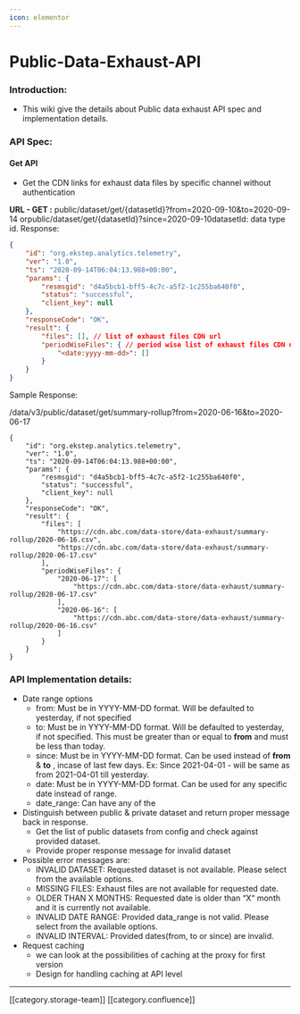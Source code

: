 ```yaml
---
icon: elementor
---
```


# Public-Data-Exhaust-API

### Introduction:

* This wiki give the details about Public data exhaust API spec and implementation details.

### API Spec:

#### Get API

* Get the CDN links for exhaust data files by specific channel without authentication

**URL - GET :** public/dataset/get/{datasetId}?from=2020-09-10\&to=2020-09-14 orpublic/dataset/get/{datasetId}?since=2020-09-10datasetId: data type id. Response:

```json
{
    "id": "org.ekstep.analytics.telemetry",
    "ver": "1.0",
    "ts": "2020-09-14T06:04:13.988+00:00",
    "params": {
        "resmsgid": "d4a5bcb1-bff5-4c7c-a5f2-1c255ba640f0",
        "status": "successful",
        "client_key": null
    },
    "responseCode": "OK",
    "result": {
        "files": [], // list of exhaust files CDN url 
        "periodWiseFiles": { // period wise list of exhaust files CDN url 
            "<date:yyyy-mm-dd>": []
        }
    }
}
```

Sample Response:

/data/v3/public/dataset/get/summary-rollup?from=2020-06-16\&to=2020-06-17

```
{
    "id": "org.ekstep.analytics.telemetry",
    "ver": "1.0",
    "ts": "2020-09-14T06:04:13.988+00:00",
    "params": {
        "resmsgid": "d4a5bcb1-bff5-4c7c-a5f2-1c255ba640f0",
        "status": "successful",
        "client_key": null
    },
    "responseCode": "OK",
    "result": {
        "files": [
            "https://cdn.abc.com/data-store/data-exhaust/summary-rollup/2020-06-16.csv",
            "https://cdn.abc.com/data-store/data-exhaust/summary-rollup/2020-06-17.csv"
        ],
        "periodWiseFiles": {
            "2020-06-17": [
                "https://cdn.abc.com/data-store/data-exhaust/summary-rollup/2020-06-17.csv"
            ],
            "2020-06-16": [
                "https://cdn.abc.com/data-store/data-exhaust/summary-rollup/2020-06-16.csv"
            ]
        }
    }
}
```

### API Implementation details:

* Date range options
  * from: Must be in YYYY-MM-DD format. Will be defaulted to yesterday, if not specified
  * to: Must be in YYYY-MM-DD format. Will be defaulted to yesterday, if not specified. This must be greater than or equal to **from** and must be less than today.
  * since: Must be in YYYY-MM-DD format. Can be used instead of **from** & **to** , incase of last few days. Ex: Since 2021-04-01 - will be same as from 2021-04-01 till yesterday.
  * date: Must be in YYYY-MM-DD format. Can be used for any specific date instead of range.
  * date\_range: Can have any of the
* Distinguish between public & private dataset and return proper message back in response.
  * Get the list of public datasets from config and check against provided dataset.
  * Provide proper response message for invalid dataset
* Possible error messages are:
  * INVALID DATASET: Requested dataset is not available. Please select from the available options.
  * MISSING FILES: Exhaust files are not available for requested date.
  * OLDER THAN X MONTHS: Requested date is older than “X“ month and it is currently not available.
  * INVALID DATE RANGE: Provided data\_range is not valid. Please select from the available options.
  * INVALID INTERVAL: Provided dates(from, to or since) are invalid.
* Request caching&#x20;
  * we can look at the possibilities of caching at the proxy for first version
  * Design for handling caching at API level&#x20;

***

\[\[category.storage-team]] \[\[category.confluence]]
